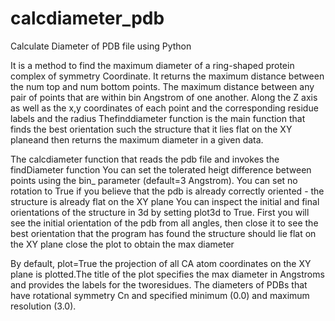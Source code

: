 # calcdiameter_pdb
Calculate Diameter of PDB file using Python

It is a method to find the maximum diameter of a ring-shaped protein complex of symmetry Coordinate. It returns the maximum distance between the num top and num bottom points.
The maximum distance between any pair of points that are within bin Angstrom of one another. Along the Z axis as well as the x,y coordinates of each point and the corresponding residue labels and the radius
Thefinddiameter function is the main function that finds the best orientation such the structure that it lies flat on the XY planeand then returns the maximum diameter in a given data.

The calcdiameter function that reads the pdb  file  and invokes the findDiameter function You can set the tolerated heigt difference between points using the bin_ parameter (default=3 Angstrom).
You can set no rotation to True if you believe that the pdb is already correctly oriented - the structure is already flat on the XY plane
You can inspect the initial and final orientations of the structure in 3d by setting plot3d to True. First you will see the initial orientation of the pdb
from all angles, then close it to see the best orientation that the program has found  the structure should lie flat on the XY plane close the plot to obtain the max diameter
    
By default, plot=True the projection of all CA atom coordinates on the XY plane is plotted.The title of the plot specifies the max diameter in Angstroms and provides the labels for the tworesidues.
The diameters of PDBs that have rotational symmetry Cn and specified minimum (0.0) and maximum resolution (3.0).



